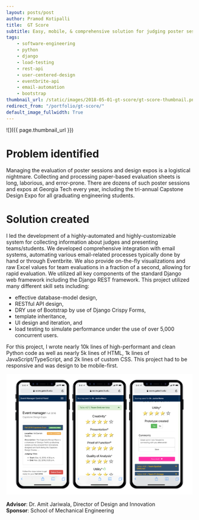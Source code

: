 ```yaml
---
layout: posts/post
author: Pramod Kotipalli
title:  GT Score
subtitle: Easy, mobile, & comprehensive solution for judging poster sessions
tags:
    - software-engineering
    - python
    - django
    - load-testing
    - rest-api
    - user-centered-design
    - eventbrite-api
    - email-automation
    - bootstrap
thumbnail_url: /static/images/2018-05-01-gt-score/gt-score-thumbnail.png
redirect_from: "/portfolio/gt-score/"
default_image_fullwidth: True
---
```


![]({{ page.thumbnail_url }})

# Problem identified

Managing the evaluation of poster sessions and design expos is a logistical nightmare. Collecting and processing paper-based evaluation sheets is long, laborious, and error-prone. There are dozens of such poster sessions and expos at Georgia Tech every year, including the tri-annual Capstone Design Expo for all graduating engineering students.

# Solution created

I led the development of a highly-automated and highly-customizable system for collecting information about judges and presenting teams/students. We developed comprehensive integration with email systems, automating various email-related processes typically done by hand or through Eventbrite. We also provide on-the-fly visualizations and raw Excel values for team evaluations in a fraction of a second, allowing for rapid evaluation. We utilized all key components of the standard Django web framework including the Django REST framework. This project utilized many different skill sets including:

- effective database-model design,
- RESTful API design,
- DRY use of Bootstrap by use of Django Crispy Forms,
- template inheritance,
- UI design and iteration, and 
- load testing to simulate performance under the use of over 5,000 concurrent users.

For this project, I wrote nearly 10k lines of high-performant and clean Python code as well as nearly 5k lines of HTML, 1k lines of JavaScript/TypeScript, and 2k lines of custom CSS. This project had to be responsive and was design to be mobile-first.

![](/static/images/2018/01/01/gt-score/gt-score-screenshots.png)

**Advisor**: Dr. Amit Jariwala, Director of Design and Innovation  
**Sponsor**: School of Mechanical Engineering
